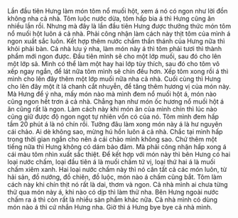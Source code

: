 Lần đầu tiên Hưng làm món tôm nổ muối hột, xem á nó có ngon như lời đồn không nha cả nhà. Tôm luộc nước dừa, tôm hấp bia á thì Hưng cũng ăn nhiều lần rồi. Nhưng mà đây là lần đầu tiên Hưng được thưởng thức món tôm nổ muối hột luôn á cả nhà. Phải công nhận làm cách này thịt tôm của mình á ngon xuất sắc luôn. Kết hợp thêm nước chấm thần thánh của Hưng nữa thì khỏi phải bàn. Cả nhà lưu ý nha, làm món này á thì tôm phải tươi thì thành phẩm mới ngon được. Đầu tiên mình sẽ cho một lớp muối, sau đó cho lên một lớp sả. Mình có thể làm một hay hai lớp tùy thích, sau đó cho tôm vô xếp ngay ngắn, để lát nữa tôm mình sẽ chín đều hơn. Xếp tôm xong rồi á thì mình cho lên đây thêm một lớp muối nữa nha cả nhà. Cuối cùng thì Hưng cho lên đây một ít lá chanh cắt nhuyễn, để tăng thêm hương vị của món này. Mà Hưng để ý nha, mấy món nào mà mình đem nổ muối hột á, món nào cũng ngon hết trơn á cả nhà. Chẳng hạn như món ốc hương nổ muối hột á ăn cũng rất là ngon. Làm cách này khi món ăn của mình chín thì lúc nào cũng giữ được độ ngon ngọt tự nhiên vốn có của nó. Tôm mình đem hấp tầm 20 phút á là nó chín rồi. Tưởng đâu làm xong món này á là hư nguyên cái chảo. Ai dè không sao, mừng hú hồn luôn á cả nhà. Chắc tại mình hấp trong thời gian ngắn cho nên á cái chảo mình không sao. Chứ thêm một tiếng nữa thì Hưng không có dám bảo đảm. Mà phải công nhận hấp xong á cái màu tôm nhìn xuất sắc thiệt. Để kết hợp với món này thì bên Hưng có hai loại nước chấm, loại đầu tiên á là muối chấm tứ vị, loại thứ hai á là muối chấm xiêm xanh. Hai loại nước chấm này thì nó cân tất cả các món luôn, từ hải sản, đồ nướng, đồ chiên, đồ luộc, món nào á chấm cũng bắt. Tôm làm cách này khi chín thịt nó rất là dai, thơm và ngon. Cả nhà mình ai chưa từng thử qua món này á, khi nào có dịp thì làm thử nha. Bên Hưng ngoài nước chấm ra á thì còn rất là nhiều sản phẩm khác nữa. Cả nhà mình có dùng món nào á thì cứ nhắn Hưng nha. Giờ thì á Hưng bye bye cả nhà mình.